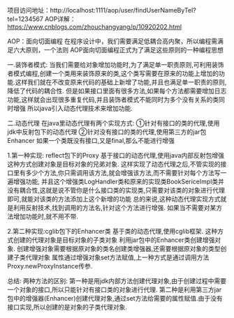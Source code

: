 项目访问地址：http://localhost:1111/aop/user/findUserNameByTel?tel=1234567
AOP详解：https://www.cnblogs.com/zhouchangyang/p/10920202.html

AOP：面向切面编程
在程序设计中，我们需要满足低耦合高内聚，所以编程需满足六大原则，一个法则
AOP面向切面编程正式为了满足这些原则的一种编程思想


一.装饰者模式:
当我们需要给对象增加功能时,为了满足单一职责原则,可利用装饰者模式编程,创建一个类用来装饰原来的类,这个类写需要在原来的功能上增加的功能.这样我们就在不改变原来代码的基础上新增了功能,并且也满足单一职责的原则,降低了代码的耦合性.
但是如果接口里面有很多方法,如果每个方法都需要增加日志功能,这样就会出现很多重复代码,并且装饰者模式不能同时为多个没有关系的类同时增强
所以java引入动态代理技术来增加功能.


二.动态代理
在java里动态代理有两个实现方式:
①针对有接口的类的代理,使用jdk中反射包下的动态代理
②针对没有接口的类的代理,使用第三方的jar包Enhancer
如果一个类既没有接口,又是final,那么不能进行增强

1.第一种实现: reflect包下的Proxy
基于接口的动态代理,使用java内部反射包增强
这种方式创建对象是目标对象的兄弟对象.
这样实现了动态代理之后,不管实现的接口里有多少个方法,你只需调用该方法,就会增强该方法,而不需要针对每个方法写一遍增强功能,
并且这个增强类LogHandler类和原来的实现类BookSericeImpl类并没有耦合性,这就是说不管你是什么接口类的实现类,只需要对该类的对象进行代理即可,就能对该类的方法添加上这个新增的功能
总的来说,这种动态代理实现方式就是利用反射技术,找到调用的方法名,针对这个方法进行增强.
如果当不需要对某方法增加功能时,就不用不带.

2.第二种实现:cglib包下的Enhancer类
基于类的动态代理,使用cglib框架.
这种方式创建的代理对象是目标对象的子类对象
利用jar包中的Enhancer类创建增强对象.
创建增强对象需要根据原对象的类名创建类增强器,还需要根据原对象的类型创建子类代理对象
属性通过增强对象set方法赋值,上一种方式是通过调用方法Proxy.newProxyInstance传参.

总结:
两种方法的区别:
第一种是用jdk内部方法创建代理对象,由于创建过程中需要一个对象的接口,所以只能针对有接口类的对象进行代理.
第二种是利用第三方jar包中的增强器(Enhancer)创建代理对象,通过set方法给需要的属性赋值.由于没有接口实现,所以创建的是对象的子类代理对象.

